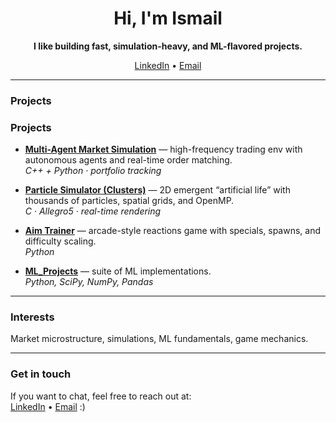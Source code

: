 <div align="center">

# Hi, I'm Ismail
**I like building fast, simulation-heavy, and ML-flavored projects.**  

[LinkedIn](https://www.linkedin.com/in/ismail-syed-awesome) • [Email](mailto:ismailsyed2005@gmail.com)

</div>

---

### Projects
### Projects
- [**Multi-Agent Market Simulation**](https://github.com/Shmael13/MyProjects/tree/main/Economic_Models/Multi_Agent_Market_Simulation) — high-frequency trading env with autonomous agents and real-time order matching.  
  _C++ + Python · portfolio tracking_

- [**Particle Simulator (Clusters)**](https://github.com/Shmael13/MyProjects/tree/main/Particle_Simulator/Clusters) — 2D emergent “artificial life” with thousands of particles, spatial grids, and OpenMP.  
  _C · Allegro5 · real-time rendering_

- [**Aim Trainer**](https://github.com/Shmael13/AimTrainer) — arcade-style reactions game with specials, spawns, and difficulty scaling.  
  _Python_

- [**ML_Projects**](https://github.com/Shmael13/ML_Projects) — suite of ML implementations.  
  _Python, SciPy, NumPy, Pandas_

---

### Interests 
Market microstructure, simulations, ML fundamentals, game mechanics.

---

### Get in touch
If you want to chat, feel free to reach out at:  
[LinkedIn](https://www.linkedin.com/in/ismail-syed-awesome) • [Email](mailto:ismailsyed2005@gmail.com) :)
